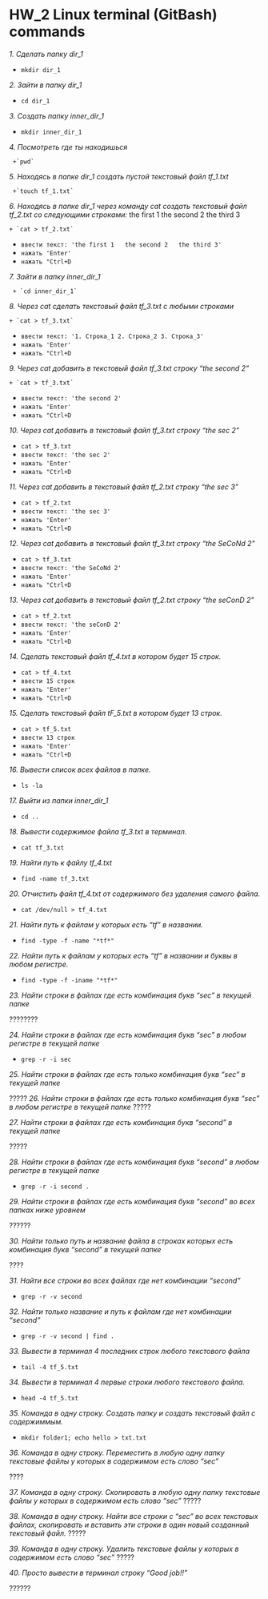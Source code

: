 # HW_2 Linux terminal (GitBash) commands

 *1. Сделать папку dir_1* 

  
   + `mkdir dir_1`
   
 *2.  Зайти в папку dir_1*

  
   + `cd dir_1`
   
 
 *3. Создать папку inner_dir_1*

   + `mkdir inner_dir_1`
 
   
*4. Посмотреть где ты находишься*
    
     +`pwd`
 
  
*5. Находясь в папке dir_1 создать пустой текстовый файл tf_1.txt*

     +`touch tf_1.txt`
  
  
 *6. Находясь в папке dir_1 через команду cat создать текстовый файл tf_2.txt со следующими строками:*
the first 1
the second 2
the third 3


    + `cat > tf_2.txt` 
   + `ввести текст:
      'the first 1  
      the second 2  
      the third 3'`
   + `нажать 'Enter'`
   + `нажать "Ctrl+D`

  
 *7. Зайти в папку inner_dir_1*

     + `cd inner_dir_1`
  
  
 *8. Через cat сделать текстовый файл tf_3.txt  c любыми строками*

  
    + `cat > tf_3.txt`
   + `ввести текст: '1. Строка_1 2. Строка_2 3. Строка_3'`
   + `нажать 'Enter'`
   + `нажать "Ctrl+D`

 *9. Через cat добавить в текстовый файл tf_3.txt строку “the second 2”*

    + `cat > tf_3.txt`
   + `ввести текст: 'the second 2'`
   + `нажать 'Enter'`
   + `нажать "Ctrl+D`

  

 *10. Через cat добавить в текстовый файл tf_3.txt строку “the sec 2”*

  
   + `cat > tf_3.txt`
   + `ввести текст: 'the sec 2'`
   + `нажать 'Enter'`
   + `нажать "Ctrl+D`
  
 *11. Через cat добавить в текстовый файл tf_2.txt строку “the sec 3”*

   + `cat > tf_2.txt`
   + `ввести текст: 'the sec 3'`
   + `нажать 'Enter'`
   + `нажать "Ctrl+D`
  
 *12. Через cat добавить в текстовый файл tf_3.txt строку “the SeCoNd 2”*

   + `cat > tf_3.txt`
   + `ввести текст: 'the SeCoNd 2'`
   + `нажать 'Enter'`
   + `нажать "Ctrl+D`
  
 *13. Через cat добавить в текстовый файл tf_2.txt строку “the seConD 2”*

  
   + `cat > tf_2.txt`
   + `ввести текст: 'the seConD 2'`
   + `нажать 'Enter'`
   + `нажать "Ctrl+D`
    
 *14. Сделать текстовый файл tf_4.txt в котором будет 15 строк.*

  
   + `cat > tf_4.txt`
   + `ввести 15 строк`
   + `нажать 'Enter'`
   + `нажать "Ctrl+D`
  
 *15. Сделать текстовый файл tF_5.txt в котором будет 13 строк.*

  
   + `cat > tf_5.txt`
   + `ввести 13 строк`
   + `нажать 'Enter'`
   + `нажать "Ctrl+D`
  
 *16.  Вывести список всех файлов в папке.*
  
  + `ls -la`
  
 *17. Выйти из папки inner_dir_1*

  
   + `cd ..`

 *18. Вывести содержимое файла tf_3.txt в терминал.*

  
   + `cat tf_3.txt`
  
 *19. Найти путь к файлу tf_4.txt*
 
   + `find -name tf_3.txt` 
   
 *20. Отчистить файл tf_4.txt от содержимого без удаления самого файла.*
  
  + `cat /dev/null > tf_4.txt`
 
 *21. Найти путь к файлам у которых есть  “tf” в названии.*
 
   + `find -type -f -name "*tf*"`
 
 *22. Найти путь к файлам у которых есть  “tf” в названии и буквы в любом регистре.*
 
   + `find -type -f -iname "*tf*"` 
   
 *23. Найти строки в файлах где есть комбинация букв “sec” в текущей папке*

????????
 
 *24. Найти строки в файлах где есть комбинация букв “sec” в любом регистре в текущей папке*
  + `grep -r -i sec`
 
 *25. Найти строки в файлах где есть только комбинация букв “sec” в текущей папке*
 
?????
 *26. Найти строки в файлах где есть только комбинация букв “sec” в любом регистре в текущей папке*
?????
 
 *27. Найти строки в файлах где есть комбинация букв “second” в текущей папке*
 
?????
  
 *28. Найти строки в файлах где есть комбинация букв “second” в любом регистре в текущей папке*
 
  + `grep -r -i second .`
  
  
 *29. Найти строки в файлах где есть комбинация букв “second” во всех папках ниже уровнем*
  
??????
 
 *30. Найти только путь и название файла в строках которых есть комбинация букв “second” в текущей папке*
 
 ????
  
  
 *31. Найти все строки во всех файлах где нет комбинации “second”*
 
  + `grep -r -v second`
  
 *32. Найти только название и путь к файлам где нет комбинации “second”*
 
  + `grep -r -v second | find .`
 
 *33. Вывести в терминал 4 последних строк любого текстового файла*
 
  + `tail -4 tf_5.txt`
  
 *34. Вывести в терминал 4 первые строки любого текстового файла.*
 
  + `head -4 tf_5.txt`
  
 *35. Команда в одну строку. Создать папку и создать текстовый файл с содержиммым.*
 
  + `mkdir folder1; echo hello > txt.txt`
  
 *36. Команда в одну строку. Переместить в любую одну папку текстовые файлы у которых в содержимом есть слово “sec”*

????

 *37. Команда в одну строку. Скопировать в любую одну папку текстовые файлы у которых в содержимом есть слово “sec”*
?????
 
 *38. Команда в одну строку. Найти все строки c “sec” во всех текстовых файлах, скопировать и вставить эти строки в один новый созданный текстовый файл.*
?????
 
 *39. Команда в одну строку. Удалить текстовые файлы у которых в содержимом есть слово “sec”*
  ?????
   
 *40. Просто вывести в терминал строку “Good job!!”*
 
??????

